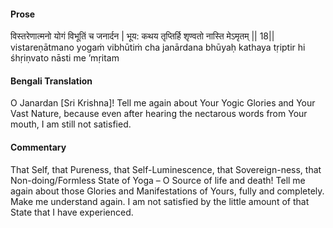 #### Prose 

विस्तरेणात्मनो योगं विभूतिं च जनार्दन |
भूय: कथय तृप्तिर्हि शृण्वतो नास्ति मेऽमृतम् || 18||
vistareṇātmano yogaṁ vibhūtiṁ cha janārdana
bhūyaḥ kathaya tṛiptir hi śhṛiṇvato nāsti me ’mṛitam

 #### Bengali Translation 

O Janardan [Sri Krishna]! Tell me again about Your Yogic Glories and Your Vast Nature, because even after hearing the nectarous words from Your mouth, I am still not satisfied.

 #### Commentary 

That Self, that Pureness, that Self-Luminescence, that Sovereign-ness, that Non-doing/Formless State of Yoga – O Source of life and death! Tell me again about those Glories and Manifestations of Yours, fully and completely. Make me understand again. I am not satisfied by the little amount of that State that I have experienced.